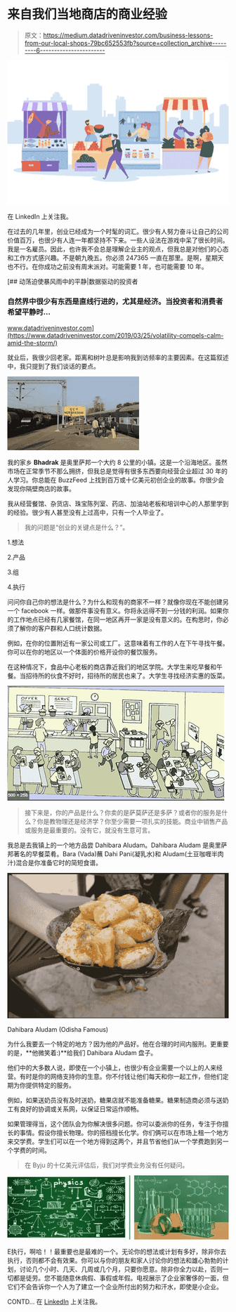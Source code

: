 # 来自我们当地商店的商业经验

> 原文：<https://medium.datadriveninvestor.com/business-lessons-from-our-local-shops-79bc652553fb?source=collection_archive---------6----------------------->

![](img/4737d67dc9df41b7134f57351cb24975.png)

在 LinkedIn 上关注我。

在过去的几年里，创业已经成为一个时髦的词汇。很少有人努力奋斗让自己的公司价值百万，也很少有人连一年都坚持不下来。一些人设法在游戏中呆了很长时间。我是一名雇员。因此，也许我不会总是理解企业主的观点，但我总是对他们的心态和工作方式感兴趣。不是朝九晚五。你必须 24*7*365 一直在那里。是啊，星期天也不行。在你成功之前没有周末派对。可能需要 1 年，也可能需要 10 年。

[](https://www.datadriveninvestor.com/2019/03/25/volatility-compels-calm-amid-the-storm/) [## 动荡迫使暴风雨中的平静|数据驱动的投资者

### 自然界中很少有东西是直线行进的，尤其是经济。当投资者和消费者希望平静时…

www.datadriveninvestor.com](https://www.datadriveninvestor.com/2019/03/25/volatility-compels-calm-amid-the-storm/) 

就业后，我很少回老家。距离和树叶总是影响我到访频率的主要因素。在这篇叙述中，我只提到了我们谈话的要点。

![](img/d5fd41828fd15a5946478853ec47de21.png)

我的家乡 **Bhadrak** 是奥里萨邦一个大约 8 公里的小镇。这是一个沿海地区。虽然市场在正常季节不那么拥挤，但我总是觉得有很多东西要向经营企业超过 30 年的人学习。你总能在 BuzzFeed 上找到百万或十亿美元初创企业的故事。你很少会发现你隔壁商店的故事。

我从经营餐馆、杂货店、珠宝陈列室、药店、加油站老板和培训中心的人那里学到的经验。很少有人甚至没有上过高中，只有一个人毕业了。

> 我的问题是“创业的关键点是什么？”。

1.想法

2.产品

3.组

4.执行

问问你自己你的想法是什么？为什么和现有的商家不一样？就像你现在不能创建另一个 facebook 一样。做那件事没有意义。你将永远得不到一分钱的利润。如果你的工作地点已经有几家餐馆，在同一地区再开一家是没有意义的。在构思时，你必须了解你的客户群和人口统计数据。

例如，在你的位置附近有一家公司或工厂。这意味着有工作的人在下午寻找午餐。你可以在你的地区以一个体面的价格开设你的餐饮服务。

在这种情况下，食品中心老板的商店靠近我们的地区学院。大学生来吃早餐和午餐。当招待所的伙食不好时，招待所的居民也来了。大学生寻找经济实惠的饭菜。

![](img/5d788fd74cac4d8e1f6eb802faec58b5.png)

> 接下来是，你的产品是什么？你卖的是萨莫萨还是多萨？或者你的服务是什么？你是教物理还是经济学？你至少需要一项扎实的技能。商业中销售产品或服务是最重要的。没有它，就没有生意可言。

我总是去我镇上的一个地方品尝 Dahibara Aludam。Dahibara Aludam 是奥里萨邦著名的早餐菜肴。Bara (Vada)蘸 Dahi Pani(凝乳水)和 Aludam(土豆咖喱半肉汁)混合是你准备它时的简短食谱。

![](img/ab8eb16c77040be9f56b850029bca2b4.png)

Dahibara Aludam (Odisha Famous)

为什么我要去一个特定的地方？因为他的产品好。他在合理的时间内服刑。更重要的是，**他微笑着:)**给我们 Dahibara Aludam 盘子。

他们中的大多数人说，即使在一个小镇上，也很少有企业需要一个以上的人来经营。有时是你的网络支持你的生意。你不付钱让他们每天和你一起工作，但他们定期为你提供特定的服务。

例如，如果送奶员没有及时送奶，糖果店就不能准备糖果。糖果制造商必须与送奶工有良好的协调或关系网，以保证日常运作顺畅。

如果管理得当，这个团队会为你解决很多问题。你可以委派你的任务，专注于你擅长的事情。假设你擅长物理。你的搭档擅长化学。你们俩可以在市场上租一个地方来交学费。学生们可以在一个地方得到这两个，并且节省他们从一个学费跑到另一个学费的时间。

> 在 Byju 的十亿美元评估后，我们对学费业务没有任何疑问。

![](img/410626e9006883860eb95c65a153d9bc.png)

E执行，啊哈！！最重要也是最难的一个。无论你的想法或计划有多好，除非你去执行，否则都不会有效果。你可以与你的朋友和家人讨论你的想法和雄心勃勃的计划，讨论几个小时、几天、几周或几个月，只要你愿意。除非你全力以赴，否则一切都是徒劳。您不能随意休病假、事假或年假。电视展示了企业家奢侈的一面，但它们不会告诉你一个人为了建立一个企业所付出的努力和汗水，即使是小企业。

CONTD…
在 [LinkedIn](https://www.linkedin.com/pulse/business-lessons-from-our-local-shops-saumya-prakash-rana) 上关注我。